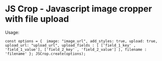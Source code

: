 # JS Crop - Javascript image cropper with file upload

Usage:

`const options = { 
image: "image_url",
add_styles: true,
upload: true,
upload_url: "upload_url",
upload_fields :
[
['field_1_key' , 'field_1_value'],
['field_2_key' , 'field_2_value']
],
filename : 'filename'
};
JSCrop.create(options);`
